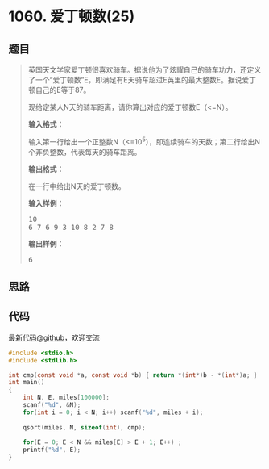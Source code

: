 <h1>1060. 爱丁顿数(25)</h1>

## 题目

> <div id="problemContent">
> <p>
> 英国天文学家爱丁顿很喜欢骑车。据说他为了炫耀自己的骑车功力，还定义了一个“爱丁顿数”E，即满足有E天骑车超过E英里的最大整数E。据说爱丁顿自己的E等于87。
> </p>
> <p>
> 现给定某人N天的骑车距离，请你算出对应的爱丁顿数E（&lt;=N）。
> </p>
> <p><b>
> 输入格式：
> </b></p>
> <p>
> 输入第一行给出一个正整数N（&lt;=10<sup>5</sup>），即连续骑车的天数；第二行给出N个非负整数，代表每天的骑车距离。
> </p>
> <p><b>
> 输出格式：
> </b></p>
> <p>
> 在一行中给出N天的爱丁顿数。</p>
> <b>输入样例：</b><pre>
> 10
> 6 7 6 9 3 10 8 2 7 8
> </pre>
> <b>输出样例：</b><pre>
> 6
> </pre>
> </div>

## 思路


## 代码

[最新代码@github](https://github.com/OliverLew/PAT/blob/master/PATBasic/1060.c)，欢迎交流
```c
#include <stdio.h>
#include <stdlib.h>

int cmp(const void *a, const void *b) { return *(int*)b - *(int*)a; }
int main()
{
    int N, E, miles[100000];
    scanf("%d", &N);
    for(int i = 0; i < N; i++) scanf("%d", miles + i);
    
    qsort(miles, N, sizeof(int), cmp);
    
    for(E = 0; E < N && miles[E] > E + 1; E++) ;
    printf("%d", E);
}

```